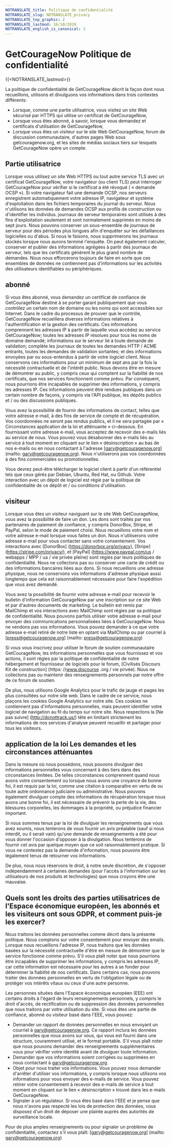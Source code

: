 ```yaml
---
NOTRANSLATE_title: Politique de confidentialité
NOTRANSLATE_slug: NOTRANSLATE_privacy
NOTRANSLATE_top_graphic: 2
NOTRANSLATE_lastmod: 16/10/2019
NOTRANSLATE_english_is_canonical: 1
---
```


# GetCourageNow Politique de confidentialité

{{<NOTRANSLATE_lastmod>}}

La politique de confidentialité de GetCourageNow décrit la façon dont nous recueillons, utilisons et divulguons vos informations dans trois contextes différents:

* Lorsque, comme une partie utilisatrice, vous visitez un site Web sécurisé par HTTPS qui utilise un certificat de GetCourageNow,
* Lorsque vous êtes abonné, à savoir, lorsque vous demandez et certificats d'utilisation de GetCourageNow,
* Lorsque vous êtes un visiteur sur le site Web GetCourageNow, forum de discussion communautaire, d'autres pages Web sous getcouragenow.org, et les sites de médias sociaux tiers sur lesquels GetCourageNow opère un compte.

## Partie utilisatrice

Lorsque vous utilisez un site Web HTTPS ou tout autre service TLS avec un certificat GetCourageNow, votre navigateur (ou client TLS) peut interroger GetCourageNow pour vérifier si le certificat a été révoqué ( « demande OCSP »). Si votre navigateur fait une demande OCSP, nos serveurs enregistrent automatiquement votre adresse IP, navigateur et système d'exploitation dans les fichiers temporaires du journal du serveur. Nous n'utilisons les données de demandes OCSP aux profils de construction ou d'identifier les individus. journaux de serveur temporaires sont utilisés à des fins d'exploitation seulement et sont normalement supprimés en moins de sept jours. Nous pouvons conserver un sous-ensemble de journaux de serveur pour des périodes plus longues afin d'enquêter sur les défaillances logicielles ou d'abus. Si nous le faisons, nous supprimerons les journaux stockés lorsque nous aurons terminé l'enquête. On peut également calculer, conserver et publier des informations agrégées à partir des journaux de serveur, tels que les certificats génèrent le plus grand nombre de demandes. Nous nous efforcerons toujours de faire en sorte que ces ensembles de données ne contiennent pas d'informations sur les activités des utilisateurs identifiables ou périphériques.

## abonné

Si vous êtes abonné, vous demandez un certificat de confiance de GetCourageNow destiné à se porter garant publiquement que vous contrôlez un certain nom de domaine ou les noms qui sont accessibles sur Internet. Dans le cadre du processus de prouver que le contrôle, GetCourageNow recueillera diverses informations relatives à l'authentification et la gestion des certificats. Ces informations comprennent les adresses IP à partir de laquelle vous accédez au service GetCourageNow; toutes les adresses IP résolues pour tous les noms de domaine demandé; informations sur le serveur lié à toute demande de validation; complète les journaux de toutes les demandes HTTP / ACME entrants, toutes les demandes de validation sortantes; et des informations envoyées par ou sous-entendus à partir de votre logiciel client. Nous conservons ces informations pour un minimum de sept ans par la fois la nécessité contractuelle et de l'intérêt public. Nous devons être en mesure de démontrer au public, y compris ceux qui comptent sur la fiabilité de nos certificats, que nos services fonctionnent comme prévu. Par conséquent, nous pourrions être incapables de supprimer des informations, y compris les adresses IP. Ces informations peuvent être rendues publiques dans un certain nombre de façons, y compris via l'API publique, les dépôts publics et / ou des discussions publiques.

Vous avez la possibilité de fournir des informations de contact, telles que votre adresse e-mail, à des fins de service de compte et de récupération. Vos coordonnées ne seront pas rendus publics, et il ne sera partagée par « Circonstances application de la loi et atténuante » ci-dessous. En fournissant votre adresse e-mail, vous acceptez de recevoir des e-mails liés au service de nous. Vous pouvez vous désabonner des e-mails liés au service à tout moment en cliquant sur le lien « désinscription » au bas de nos e-mails ou en nous contactant à l'adresse [gary@getcouragenow.org] (mailto: gary@getcouragenow.org). Nous n'utiliserons pas vos coordonnées à des fins commerciales ou promotionnelles.

Vous devrez peut-être télécharger le logiciel client à partir d'un référentiel tels que ceux gérés par Debian, Ubuntu, Red Hat, ou Github. Votre interaction avec un dépôt de logiciel est régie par la politique de confidentialité de ce dépôt et / ou conditions d'utilisation.

## visiteur

Lorsque vous êtes un visiteur naviguant sur le site Web GetCourageNow, vous avez la possibilité de faire un don. Les dons sont traités par nos partenaires de paiement de confiance, y compris DonorBox, Stripe, et PayPal, selon le mode de paiement choisi. Nous recueillons votre nom et votre adresse e-mail lorsque vous faites un don. Nous n'utiliserons votre adresse e-mail pour vous contacter sans votre consentement. Vos interactions avec [DonorBox] (https://donorbox.org/privacy), [Stripe] (https://stripe.com/privacy/), et [PayPal] (https://www.paypal.com/us / webapps / MPP / ua / vie privée pleine) sont régies par leurs politiques de confidentialité. Nous ne collectons pas ou conserver une carte de crédit ou des informations bancaires liées aux dons. Si nous recueillons une adresse physique, nous ne conservons vos informations d'adresse physique aussi longtemps que cela est raisonnablement nécessaire pour faire l'expédition que vous avez demandé.

Vous avez la possibilité de fournir votre adresse e-mail pour recevoir le bulletin d'information GetCourageNow par une inscription sur ce site Web et par d'autres documents de marketing. Le bulletin est remis par MailChimp et vos interactions avec MailChimp sont régies par sa politique de confidentialité. Nous pouvons parfois utiliser votre adresse e-mail pour envoyer des communications personnalisées liées à GetCourageNow. Nous ne vendons pas vos informations. Vous pouvez demander à ce que votre adresse e-mail retiré de notre liste en optant via MailChimp ou par courriel à [press@getcouragenow.org] (mailto: press@getcouragenow.org)

Si vous vous inscrivez pour utiliser le forum de soutien communautaire GetCourageNow, les informations personnelles que vous fournissez et vos actions, il sont régies par la politique de confidentialité de notre hébergement et fournisseur de logiciels pour le forum, [Civilisés Discours Kit de construction] (https: //www.discourse .org / vie privée). Nous ne collectons pas ou maintenir des renseignements personnels par notre offre de ce forum de soutien.

De plus, nous utilisons Google Analytics pour le trafic de jauge et pages les plus consultées sur notre site web. Dans le cadre de ce service, nous plaçons les cookies Google Analytics sur notre site. Ces cookies ne contiennent pas d'informations personnelles, mais peuvent identifier votre logiciel de navigation au fil du temps sur notre site. Nous respectons la [Ne pas suivre] (http://donottrack.us/) tête en limitant strictement les informations de nos services d'analyse peuvent recueillir et partager pour tous les visiteurs.

## application de la loi Les demandes et les circonstances atténuantes

Dans la mesure où nous possédons, nous pouvons divulguer des informations personnelles vous concernant à des tiers dans des circonstances limitées. De telles circonstances comprennent quand nous avons votre consentement ou lorsque nous avons une croyance de bonne foi, il est requis par la loi, comme une citation à comparaître en vertu de ou toute autre ordonnance judiciaire ou administrative. Nous pouvons également divulguer compte des informations de récupération lorsque nous avons une bonne foi, il est nécessaire de prévenir la perte de la vie, des blessures corporelles, les dommages à la propriété, ou préjudice financier important.

Si nous sommes tenus par la loi de divulguer les renseignements que vous avez soumis, nous tenterons de vous fournir un avis préalable (sauf si nous interdit, ou il serait vain) qu'une demande de renseignements a été pour vous donner l'occasion d'opposer à la divulgation. Nous tenterons de fournir cet avis par quelque moyen que ce soit raisonnablement pratique. Si vous ne contestez pas la demande d'information, nous pouvons être légalement tenus de retourner vos informations.

De plus, nous nous réservons le droit, à notre seule discrétion, de s'opposer indépendamment à certaines demandes (pour l'accès à l'information sur les utilisateurs de nos produits et technologies) que nous croyons être une mauvaise.

## Quels sont les droits des parties utilisatrices de l'Espace économique européen, les abonnés et les visiteurs ont sous GDPR, et comment puis-je les exercer?

Nous traitons les données personnelles comme décrit dans la présente politique. Nous comptons sur votre consentement pour envoyer des emails. Lorsque nous recueillons l'adresse IP, nous traitons que les données basées sur la nécessité contractuelle d'être en mesure de démontrer que le service fonctionne comme prévu. S'il vous plaît noter que nous pourrions être incapables de supprimer les informations, y compris les adresses IP, car cette information est nécessaire pour les autres à se fonder pour déterminer la fiabilité de nos certificats. Dans certains cas, nous pouvons traiter des données personnelles en vertu de l'obligation légale ou de protéger vos intérêts vitaux ou ceux d'une autre personne.

Les personnes situées dans l'Espace économique européen (EEE) ont certains droits à l'égard de leurs renseignements personnels, y compris le droit d'accès, de rectification ou de suppression des données personnelles que nous traitons par votre utilisation du site. Si vous êtes une partie de confiance, abonné ou visiteur basé dans l'EEE, vous pouvez:

* Demander un rapport de données personnelles en nous envoyant un courriel à gary@getcouragenow.org. Ce rapport inclura les données personnelles que nous avons sur vous, qui vous est fourni dans une structure, couramment utilisé, et le format portable. S'il vous plaît noter que nous pouvons demander des renseignements supplémentaires vous pour vérifier votre identité avant de divulguer toute information.
* Demander que vos informations soient corrigées ou supprimées en nous contactant à gary@getcouragenow.org.
* Objet pour nous traiter vos informations. Vous pouvez nous demander d'arrêter d'utiliser vos informations, y compris lorsque nous utilisons vos informations pour vous envoyer des e-mails de service. Vous pouvez retirer votre consentement à recevoir des e-mails de service à tout moment en cliquant sur le lien « désinscription » trouvé dans les e-mails GetCourageNow.
* Signaler à un régulateur. Si vous êtes basé dans l'EEE et je pense que nous n'avons pas respecté les lois de protection des données, vous disposez d'un droit de déposer une plainte auprès des autorités de surveillance locale.

Pour de plus amples renseignements ou pour signaler un problème de confidentialité, contactez s'il vous plaît: [gary@getcouragenow.org] (mailto: gary@getcouragenow.org)

  


